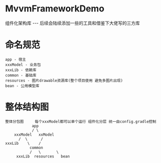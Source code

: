 # MvvmFrameworkDemo
  组件化架构库 --- 后续会陆续添加一些的工具和借鉴下大佬写的三方库


# 命名规范
    app - 宿主
    xxxModel - 业务包
    xxxLib - 依赖库
    common - 基础库
    resources - 图片drawable资源库(整个项目使用 避免多图片出现)
    bean - 公用模型库

# 整体结构图
    整体分包图     每个xxxModel都可以单个运行 组件化分层 统一由config.gradle控制
                app 
                / \
        xxxModel   xxModel
          /  \      /
    xxxLib    \    /
               common   
               /   \       \
         xxxLib  resources   bean